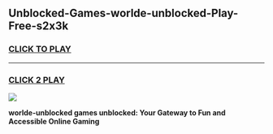 
## Unblocked-Games-worlde-unblocked-Play-Free-s2x3k
<h3>
<a href="https://premium76.site?title=worlde-unblocked&ref=10A">CLICK TO PLAY</a></h3>
<hr>

<h3>
<a href="https://premium76.site?title=worlde-unblocked&ref=10A">CLICK 2 PLAY</a>
  
</h3>

<a href="https://premium76.site?title=worlde-unblocked&ref=10A"><img src="https://clearcache.store/games.png"></a>


**worlde-unblocked games unblocked: Your Gateway to Fun and Accessible Online Gaming**
